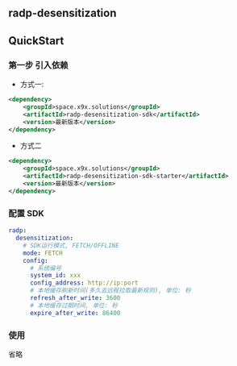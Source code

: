 ## radp-desensitization

## QuickStart

### 第一步 引入依赖

- 方式一:

```xml
<dependency>
    <groupId>space.x9x.solutions</groupId>
    <artifactId>radp-desensitization-sdk</artifactId>
    <version>最新版本</version>
</dependency>
```

- 方式二

```xml
<dependency>
    <groupId>space.x9x.solutions</groupId>
    <artifactId>radp-desensitization-sdk-starter</artifactId>
    <version>最新版本</version>
</dependency>
```

### 配置 SDK

```yaml
radp:
  desensitization:
    # SDK运行模式, FETCH/OFFLINE
    mode: FETCH
    config:
      # 系统编号
      system_id: xxx
      config_address: http://ip:port
      # 本地缓存刷新时间(多久去远程拉取最新规则), 单位: 秒
      refresh_after_write: 3600
      # 本地缓存过期时间, 单位: 秒
      expire_after_write: 86400
```


### 使用

省略